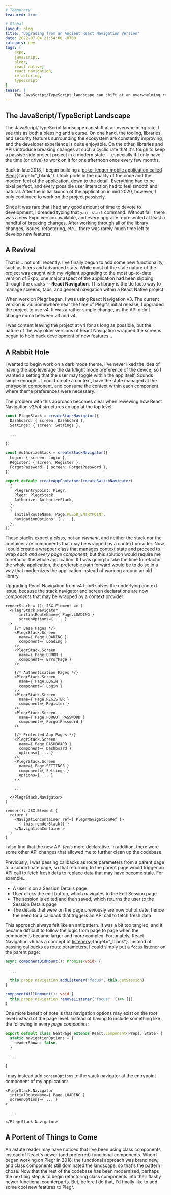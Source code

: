 ```yaml
---
# Temporary
featured: true

# Global
layout: blog
title: "Upgrading from an Ancient React Navigation Version"
date: 2022-07-04 21:54:00 -0700
category: dev
tags: [
    expo,
    javascript,
    plegr,
    react native,
    react navigation,
    refactoring,
    typescript
]
teaser: |
    The JavaScript/TypeScript landscape can shift at an overwhelming rate. I see this as both a blessing and a curse. On one hand, the tooling, libraries, and security features surrounding the ecosystem are constantly improving, and the developer experience is quite enjoyable...
---
```


## The JavaScript/TypeScript Landscape

The JavaScript/TypeScript landscape can shift at an overwhelming rate. I see this as both a blessing and a curse. On one hand, the tooling, libraries, and security features surrounding the ecosystem are constantly improving, and the developer experience is quite enjoyable. On the other, libraries and APIs introduce breaking changes at such a cyclic rate that it's tough to keep a passive side project project in a modern state -- especially if I only have the time (or drive) to work on it for one afternoon once every few months.

Back in late 2018, I began building a [poker ledger mobile application called Plegr](https://plegr.com){:target="_blank"}. I took pride in the quality of the code and the modern feel of the application, down to the detail. Everything had to be pixel perfect, and every possible user interaction had to feel smooth and natural. After the initial launch of the application in mid 2020, however, I only continued to work on the project passively.

Since it was rare that I had any good amount of time to devote to development, I dreaded typing that `yarn start` command. Without fail, there was a new Expo version available, and every upgrade represented at least a handful of breaking changes. After working through all of the library changes, issues, refactoring, etc... there was rarely much time left to develop new features.

## A Revival

That is... not until recently. I've finally begun to add some new functionality, such as filters and advanced stats. While most of the stale nature of the project was caught with my vigilant upgrading to the most up-to-date version of Expo, one major aspect of the application had been slipping through the cracks -- **React Navigation**. This library is the de facto way to manage screens, tabs, and general navigation within a React Native project.

When work on Plegr began, I was using React Navigation v3. The current version is v6. Somewhere near the time of Plegr's initial release, I upgraded the project to use v4. It was a rather simple change, as the API didn't change much between v3 and v4.

I was content leaving the project at v4 for as long as possible, but the nature of the way older versions of React Navigation wrapped the screens began to hold back development of new features...

## A Rabbit Hole

I wanted to begin work on a dark mode theme. I've never liked the idea of having the app leverage the dark/light mode preference of the device, so I wanted a setting that the user may toggle within the app itself. Sounds simple enough... I could create a context, have the state managed at the entrypoint component, and consume the context within each component where theme preferences were necessary.

The problem with this approach becomes clear when reviewing how React Navigation v3/v4 structures an app at the top level:

```typescript
const PlegrStack = createStackNavigator({
  Dashboard: { screen: Dashboard },
  Settings: { screen: Settings },

  ...

})

const AuthorizeStack = createStackNavigator({
  Login: { screen: Login },
  Register: { screen: Register },
  ForgotPassword: { screen: ForgotPassword },
})

export default createAppContainer(createSwitchNavigator(
  {
    PlegrEntrypoint: Plegr,
    Plegr: PlegrStack,
    Authorize: AuthorizeStack,
  },
  {
    initialRouteName: Page.PLEGR_ENTRYPOINT,
    navigationOptions: { ... },
  },
))
```

These stacks expect a *class*, not an *element*, and neither the stack nor the container are components that may be wrapped by a context provider. Now, I could create a wrapper class that manages context state and proceed to wrap *each and every page component*, but this solution would require me to refactor the whole application. If I was going to take the time to refactor the whole application, the preferable path forward would be to do so in a way that modernizes the application instead of working around an old library.

Upgrading React Navigation from v4 to v6 solves the underlying context issue, because the stack navigator and screen declarations are now *components* that may be wrapped by a context provider:

```tsx
renderStack = (): JSX.Element => (
  <PlegrStack.Navigator
      initialRouteName={ Page.LOADING }
      screenOptions={ ... }
  >
    {/* Base Pages */}
    <PlegrStack.Screen
      name={ Page.LOADING }
      component={ Loading }
    />
    <PlegrStack.Screen
      name={ Page.ERROR }
      component={ ErrorPage }
    />

    {/* Authentication Pages */}
    <PlegrStack.Screen
      name={ Page.LOGIN }
      component={ Login }
    />
    <PlegrStack.Screen
      name={ Page.REGISTER }
      component={ Register }
    />
    <PlegrStack.Screen
      name={ Page.FORGOT_PASSWORD }
      component={ ForgotPassword }
    />

    {/* Protected App Pages */}
    <PlegrStack.Screen
      name={ Page.DASHBOARD }
      component={ Dashboard }
      options={ ... }
    />
    <PlegrStack.Screen
      name={ Page.SETTINGS }
      component={ Settings }
      options={ ... }
    />

    ...

  </PlegrStack.Navigator>
)

render(): JSX.Element {
  return (
    <NavigationContainer ref={ PlegrNavigationRef }>
      { this.renderStack() }
    </NavigationContainer>
  )
}
```

I also find that the new API *feels* more declarative. In addition, there were some other API changes that allowed me to further clean up the codebase.

Previously, I was passing callbacks as route parameters from a parent page to a subordinate page, so that returning to the parent page would trigger an API call to fetch fresh data to replace data that may have become stale. For example...

- A user is on a Session Details page
- User clicks the edit button, which navigates to the Edit Session page
- The session is edited and then saved, which returns the user to the Session Details page
- The details that were on the page previously are now out of date, hence the need for a callback that triggers an API call to fetch fresh data

This approach always felt like an antipattern. It was a bit too tangled, and it became difficult to follow the logic from page to page when the components became larger and more complex. Fortunately, React Navigation v6 has a concept of [listeners](https://reactnavigation.org/docs/navigation-events/#navigationaddlistener){:target="_blank"}. Instead of passing callbacks as route parameters, I could simply put a `focus` listener on the parent page:

```typescript
async componentDidMount(): Promise<void> {
    
  ...

  this.props.navigation.addListener("focus", this.getSession)
}

componentWillUnmount(): void {
  this.props.navigation.removeListener("focus", ()=> {})
}
```

One more benefit of note is that navigation options may exist on the root level instead of the page level. Instead of having to include something like the following in *every page component*:

```typescript
export default class NeatPage extends React.Component<Props, State> {
  static navigationOptions = {
    headerShown: false,
  }

  ...

}
```

I may instead add `screenOptions` to the stack navigator at the entrypoint component of my application:

```tsx
<PlegrStack.Navigator
  initialRouteName={ Page.LOADING }
  screenOptions={ ... }
>

  ...

</PlegrStack.Navigator>
```

## A Portent of Things to Come

An astute reader may have noticed that I've been using class components instead of React's newer (and preferred) functional components. When I began working on Plegr in 2018, the functional approach was brand new, and class components still dominated the landscape, so that's the pattern I chose. Now that the rest of the codebase has been modernized, perhaps the next big step is to begin refactoring class components into their flashy newer functional counterparts. But, before I do that, I'd finally like to add some cool new features to Plegr.